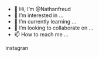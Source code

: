 - 👋 Hi, I’m @Nathanfreud
- 👀 I’m interested in ...
- 🌱 I’m currently learning ...
- 💞️ I’m looking to collaborate on ...
- 📫 How to reach me ...

<!---
Nathanfreud/Nathanfreud is a ✨ special ✨ repository because its `README.md` (this file) appears on your GitHub profile.
You can click the Preview link to take a look at your changes.
--->
instagran
